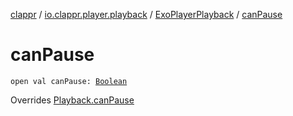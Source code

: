 [clappr](../../index.md) / [io.clappr.player.playback](../index.md) / [ExoPlayerPlayback](index.md) / [canPause](./can-pause.md)

# canPause

`open val canPause: `[`Boolean`](https://kotlinlang.org/api/latest/jvm/stdlib/kotlin/-boolean/index.html)

Overrides [Playback.canPause](../../io.clappr.player.components/-playback/can-pause.md)

